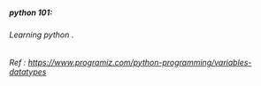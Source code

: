 ##### python 101:
###### Learning python .
###### Ref : https://www.programiz.com/python-programming/variables-datatypes
